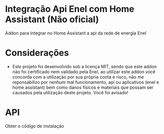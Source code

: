 # Integração  Api Enel com Home Assistant (Não oficial)
Addon para integrar no Home Assistant a api da rede de energia Enel

# Considerações
- Este projeto foi desenvolvido sob a licença MIT, sendo que este addon não foi certificado nem validado pela Enel, ao utilizar este addon você concorda com a utilização por sua própria conta e risco, não me reponsabilizo por nenhum mal funcionamento, api ou aplicativos (enel e home assistant) bem como danos físicos e materiais que possam ser causados pela utilização deste projeto. Você foi avisado!


# API
Obter o código de instalação
